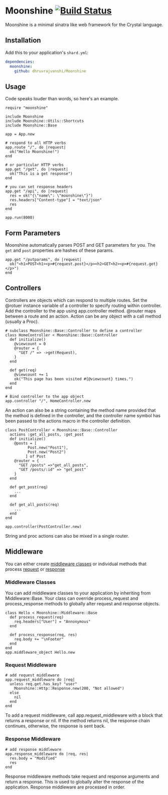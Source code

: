 # Moonshine [![Build Status](https://travis-ci.org/dhruvrajvanshi/Moonshine.svg?branch=master)](https://travis-ci.org/dhruvrajvanshi/Moonshine)
Moonshine is a minimal sinatra like web framework for the Crystal language.

## Installation

Add this to your application's `shard.yml`:

```yaml
dependencies:
  moonshine:
    github: dhruvrajvanshi/Moonshine
```

## Usage

Code speaks louder than words, so here's an example.

```crystal
require "moonshine"

include Moonshine
include Moonshine::Utils::Shortcuts
include Moonshine::Base

app = App.new

# respond to all HTTP verbs
app.route "/", do |request|
  ok("Hello Moonshine!")
end

# or particular HTTP verbs
app.get "/get", do |request|
  ok("This is a get response")
end

# you can set response headers
app.get "/api", do |request|
  res = ok("{\"name\": \"moonshine\"}")
  res.headers["Content-type"] = "text/json"
  res
end

app.run(8000)
```

## Form Parameters
Moonshine automatically parses POST and GET parameters for you. The `get` and `post` properties are hashes of these params.

```crystal
app.get "/putparams", do |request|
  ok("<h1>POST<h1><p>#{request.post}</p><h2>GET<h2><p>#{request.get}</p>")
end
```

## Controllers
Controllers are objects which can respond to multiple routes. Set the @rotuer instance variable of a controller to specify routing within controller. Add the controller to the app using app.controller method.
@router maps between a route and an action. Action can be any object with a call method (usually a Proc).
```crystal
# subclass Moonshine::Base::Controller to define a controller
class HomeController < Moonshine::Base::Controller
  def initialize()
    @viewcount = 0
    @router = {
      "GET /" => ->get(Request),
    }
  end

  def get(req)
    @viewcount += 1
    ok("This page has been visited #{@viewcount} times.")
  end
end

# Bind controller to the app object
app.controller "/", HomeController.new
```

An action can also be a string containing the method name provided that the method is defined in the controller, and the controller name symbol has been passed to the actions macro in the controller definition.
```crystal
class PostController < Moonshine::Base::Controller
  actions :get_all_posts, :get_post
  def initialize()
    @posts = [
          Post.new("Post1"),
          Post.new("Post2")
         ] of Post
    @router = {
      "GET /posts" =>"get_all_posts",
      "GET /posts/:id" => "get_post"
    }
  end

  def get_post(req)
    ...
  end

  def get_all_posts(req)
    ...
  end
end

app.controller(PostController.new)
```
String and proc actions can also be mixed in a single router.

## Middleware
You can either create [middleware classes](#middleware_classes) or individual methods that process [request](#request_middleware) or [response](#response_middleware)
### Middleware Classes<a name="middleware_classes"></a>
You can add middleware classes to your application by inheriting from Middleware::Base. Your class can override process_request and process_response methods to globally alter request and response objects.
```crystal
class Hello < Moonshine::Middleware::Base
  def process_request(req)
    req.headers["User"] = "Annonymous"
  end

  def process_response(req, res)
    req.body += "\nFooter"
  end
end
app.middleware_object Hello.new
```

### Request Middleware<a name="request_middleware"></a>
```crystal
# add request middleware
app.request_middleware do |req|
  unless req.get.has_key? "user"
    Moonshine::Http::Response.new(200, "Not allowed")
  else
    nil
  end
end
```

To add a request middleware, call app.request_middleware with a block that returns a response or nil. If the method returns nil, the response chain continues, otherwise, the response is sent back.

### Response Middleware<a name="response_middleware"></a>
```crystal
# add response middleware
app.response_middleware do |req, res|
  res.body = "Modified"
  res
end
```
Response middleware methods take request and response arguments and return a response. This is used to globally alter the response of the application. Response middleware are processed in order.
